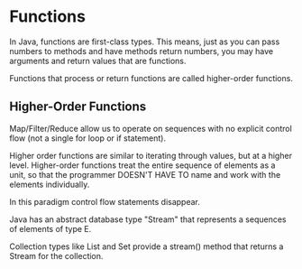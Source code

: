 # Functions 

In Java, functions are first-class
types. This means, just as you can
pass numbers to methods and have methods
return numbers, you may have arguments
and return values that are functions.

Functions that process or return functions
are called higher-order functions.

## Higher-Order Functions
Map/Filter/Reduce allow us to operate
on sequences with no explicit control
flow (not a single for loop or if statement).

Higher order functions are similar to iterating
through values, but at a higher level. Higher-order
functions treat the entire sequence of elements as
a unit, so that the programmer DOESN'T HAVE TO name
and work with the elements individually.

In this paradigm control flow statements disappear.

Java has an abstract database type "Stream<E>"
that represents a sequences of elements of type
E.

Collection types like List and Set provide a
stream() method that returns a Stream for the
collection.

